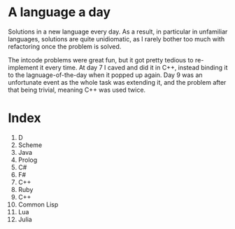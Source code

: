 A language a day
================
Solutions in a new language every day. As a result, in particular in unfamiliar
languages, solutions are quite unidiomatic, as I rarely bother too much with
refactoring once the problem is solved.

The intcode problems were great fun, but it got pretty tedious to re-implement
it every time. At day 7 I caved and did it in C++, instead binding it to the
lagnuage-of-the-day when it popped up again. Day 9 was an unfortunate event as
the whole task was extending it, and the problem after that being trivial,
meaning C++ was used twice.

Index
=====
1. D
2. Scheme
3. Java
4. Prolog
5. C#
6. F#
7. C++
8. Ruby
9. C++
10. Common Lisp
11. Lua
12. Julia
